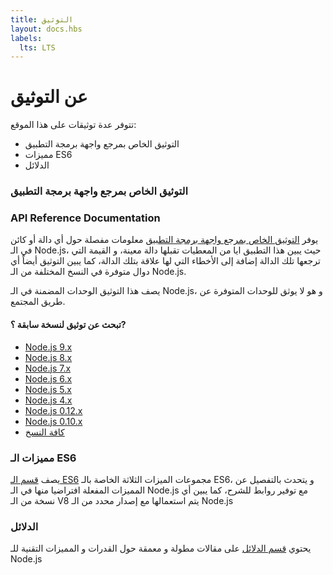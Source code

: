 ```yaml
---
title: التوثيق
layout: docs.hbs
labels:
  lts: LTS
---
```


# عن التوثيق

تتوفر عدة توثيقات على هذا الموقع:
* التوثيق الخاص بمرجع واجهة برمجة التطبيق
* مميزات ES6
* الدلائل

### التوثيق الخاص بمرجع واجهة برمجة التطبيق
### API Reference Documentation
يوفر [التوثيق الخاص بمرجع واجهة برمجة التطبيق](/api/) معلومات مفصلة حول أي دالة أو كائن في الـ Node.js، حيث يبين هذا التطبيق ايا من المعطيات تقبلها دالة معينة، و القيمة التي ترجعها تلك الدالة إضافة إلى الأخطاء التي لها علاقة بتلك الدالة، كما يبين التوثيق أيضاً أي دوال متوفرة في النسخ المختلفة من الـ Node.js.

يصف هذا التوثيق الوحدات المضمنة في الـ Node.js، و هو لا يوثق للوحدات المتوفرة عن طريق المجتمع.

<div class="highlight-box">
  <h4>تبحث عن توثيق لنسخة سابقة ؟?</h4>

  <ul>
    <li><a href="https://nodejs.org/docs/latest-v9.x/api/">Node.js 9.x</a></li>
    <li><a href="https://nodejs.org/docs/latest-v8.x/api/">Node.js 8.x</a></li>
    <li><a href="https://nodejs.org/docs/latest-v7.x/api/">Node.js 7.x</a></li>
    <li><a href="https://nodejs.org/docs/latest-v6.x/api/">Node.js 6.x</a></li>
    <li><a href="https://nodejs.org/docs/latest-v5.x/api/">Node.js 5.x</a></li>
    <li><a href="https://nodejs.org/docs/latest-v4.x/api/">Node.js 4.x</a></li>
    <li><a href="https://nodejs.org/docs/latest-v0.12.x/api/">Node.js 0.12.x</a></li>
    <li><a href="https://nodejs.org/docs/latest-v0.10.x/api/">Node.js 0.10.x</a></li>
    <li><a href="https://nodejs.org/docs/">كافة النسخ</a></li>
  </ul>
</div>

### مميزات الـ ES6

يصف [قسم الـ ES6](/ar/docs/es6/) مجموعات الميزات الثلاثة الخاصة بالـ ES6، و يتحدث بالتفصيل عن المميزات المفعلة افتراضيا منها في الـ Node.js مع توفير روابط للشرح، كما يبين أي نسخة من الـ V8 يتم استعمالها مع إصدار محدد من الـ Node.js

### الدلائل

يحتوي [قسم الدلائل](/ar/docs/guides/) على مقالات مطولة و معمقة حول القدرات و المميزات التقنية للـ Node.js